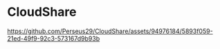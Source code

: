# CloudShare
https://github.com/Perseus29/CloudShare/assets/94976184/5893f059-21ed-49f9-92c3-573167d9b93b
